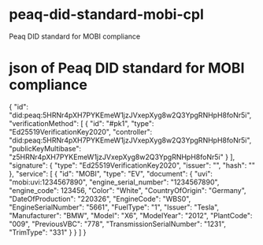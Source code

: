 # peaq-did-standard-mobi-cpl
Peaq DID standard for MOBI compliance 

# json of Peaq DID standard for MOBI compliance 
{
  "id": "did:peaq:5HRNr4pXH7PYKEmeW1jzJVxepXyg8w2Q3YpgRNHpH8foNr5i",
  "verificationMethod": [
    {
      "id": "#pk1",
      "type": "Ed25519VerificationKey2020",
      "controller": "did:peaq:5HRNr4pXH7PYKEmeW1jzJVxepXyg8w2Q3YpgRNHpH8foNr5i",
      "publicKeyMultibase": "z5HRNr4pXH7PYKEmeW1jzJVxepXyg8w2Q3YpgRNHpH8foNr5i"
    }
  ],
  "signature": {
    "type": "Ed25519VerificationKey2020",
    "issuer": "<did address of Peaq>",
    "hash": "<signature>"
  },
  "service": [
    {
      "id": "MOBI",
      "type": "EV",
      "document": {
        "uvi": "mobi:uvi:1234567890",
        "engine_serial_number": "1234567890",
        "engine_code": 123456,
        "Color": "White",
        "CountryOfOrigin": "Germany",
        "DateOfProduction": "220326",
        "EngineCode": "WBS0",
        "EngineSerialNumber": "5661",
        "FuelType": "1",
        "Issuer": "Tesla",
        "Manufacturer": "BMW",
        "Model": "X6",
        "ModelYear": "2012",
        "PlantCode": "009",
        "PreviousVBC": "778",
        "TransmissionSerialNumber": "1231",
        "TrimType": "331"
      }
    }
  ]
}
